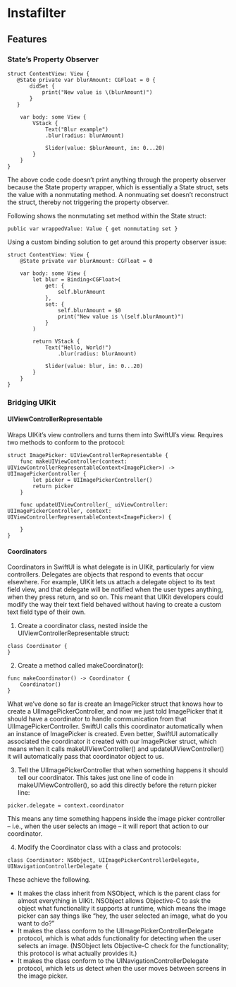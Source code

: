 # Instafilter

## Features

### State’s Property Observer

```
struct ContentView: View {
   @State private var blurAmount: CGFloat = 0 {
       didSet {
           print("New value is \(blurAmount)")
       }
   }

    var body: some View {
        VStack {
            Text("Blur example")
            .blur(radius: blurAmount)
            
            Slider(value: $blurAmount, in: 0...20)
        }
    }
}
```

The above code code doesn’t print anything through the property observer because the State property wrapper, which is essentially a State struct, sets the value with a nonmutating method.  A nonmuating set doesn’t reconstruct the struct, thereby not triggering the property observer.

Following shows the nonmutating set method within the State struct:
```
public var wrappedValue: Value { get nonmutating set }
```

Using a custom binding solution to get around this property observer issue:

```
struct ContentView: View {
    @State private var blurAmount: CGFloat = 0

    var body: some View {
        let blur = Binding<CGFloat>(
            get: {
                self.blurAmount
            },
            set: {
                self.blurAmount = $0
                print("New value is \(self.blurAmount)")
            }
        )

        return VStack {
            Text("Hello, World!")
                .blur(radius: blurAmount)

            Slider(value: blur, in: 0...20)
        }
    }
}
```

### Bridging UIKit

#### UIViewControllerRepresentable

Wraps UIKit’s view controllers and turns them into SwiftUI’s view.  Requires two methods to conform to the protocol:

```
struct ImagePicker: UIViewControllerRepresentable {
    func makeUIViewController(context: UIViewControllerRepresentableContext<ImagePicker>) -> UIImagePickerController {
        let picker = UIImagePickerController()
        return picker
    }

    func updateUIViewController(_ uiViewController: UIImagePickerController, context: UIViewControllerRepresentableContext<ImagePicker>) {

    }
}
```

#### Coordinators

Coordinators in SwiftUI is what delegate is in UIKit, particularly for view controllers. Delegates are objects that respond to events that occur elsewhere. For example, UIKit lets us attach a delegate object to its text field view, and that delegate will be notified when the user types anything, when they press return, and so on. This meant that UIKit developers could modify the way their text field behaved without having to create a custom text field type of their own.

1. Create a coordinator class, nested inside the UIViewControllerRepresentable struct:

```
class Coordinator {
}
```

2. Create a method called makeCoordinator():

```
func makeCoordinator() -> Coordinator {
    Coordinator()
}
```

What we’ve done so far is create an ImagePicker struct that knows how to create a UIImagePickerController, and now we just told ImagePicker that it should have a coordinator to handle communication from that UIImagePickerController. SwiftUI calls this coordinator automatically when an instance of ImagePicker is created. Even better, SwiftUI automatically associated the coordinator it created with our ImagePicker struct, which means when it calls makeUIViewController() and updateUIViewController() it will automatically pass that coordinator object to us.

3.  Tell the UIImagePickerController that when something happens it should tell our coordinator. This takes just one line of code in makeUIViewController(), so add this directly before the return picker line:

```
picker.delegate = context.coordinator
```

This means any time something happens inside the image picker controller – i.e., when the user selects an image – it will report that action to our coordinator.

4. Modify the Coordinator class with a class and protocols:

```
class Coordinator: NSObject, UIImagePickerControllerDelegate, UINavigationControllerDelegate {
```

These achieve the following.

- It makes the class inherit from NSObject, which is the parent class for almost everything in UIKit. NSObject allows Objective-C to ask the object what functionality it supports at runtime, which means the image picker can say things like “hey, the user selected an image, what do you want to do?”
- It makes the class conform to the UIImagePickerControllerDelegate protocol, which is what adds functionality for detecting when the user selects an image. (NSObject lets Objective-C check for the functionality; this protocol is what actually provides it.)
- It makes the class conform to the UINavigationControllerDelegate protocol, which lets us detect when the user moves between screens in the image picker.


